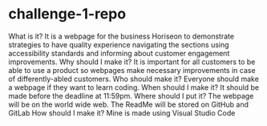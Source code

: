 # challenge-1-repo
What is it?
It is a webpage for the business Horiseon to demonstrate strategies to have quality experience navigating the sections using accessibility standards and informing about customer engagement improvements.
Why should I make it?
It is important for all customers to be able to use a product so webpages make necessary improvements in case of differently-abled customers.
Who should make it?
Everyone should make a webpage if they want to learn coding.
When should I make it?
It should be made before the deadline at 11:59pm.
Where should I put it?
The webpage will be on the world wide web. The ReadMe will be stored on GitHub and GitLab
How should I make it?
Mine is made using Visual Studio Code